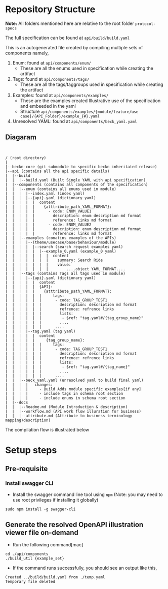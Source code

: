 # Repository Structure

**Note:** All folders mentioned here are relative to the root folder `protocol-specs`

The full specification can be found at `api/build/build.yaml`

This is an autogenerated file created by compiling multiple sets of components namely,

1. Enum: found at `api/components/enum/`
   * These are all the enums used in specification while creating the artifact
2. Tags: found at `api/components/tags/`
   * These are all the tags/taggroups used in specification while creating the artifact
3. Examples: found at `api/components/examples/`
   * These are the examples created Illustrative use of the specification and embeeded in the yaml
   * Structure `api/components/examples/{module/feature/use case}/{API_Folder}/example_{#}.yaml`
4. Unresolved YAML: found at `api/components/beck_yaml.yaml`

## Diagaram

```


/ (root directory)
|
|--beckn-core (git submodule to specific beckn inheritated release)
|--api (contains all the api specific details)
|  |--build
|  |  |--build.yaml (Built Single YAML with api specification)
|  |--components (contains all components of the specification)
|  |  |--enum (contains all enums used in module)
|  |  |  |--index.yaml (index yaml) 
|  |  |  |--{api}.yaml (dictionary yaml)
|  |  |  |  |  content
|  |  |  |  |    {atttribute_path_YAML_FORMAT}:
|  |  |  |  |      - code: ENUM_VALUE1
|  |  |  |  |        description: enum description md format
|  |  |  |  |        reference: links md format
|  |  |  |  |      - code: ENUM_VALUE2
|  |  |  |  |        description: enum description md format
|  |  |  |  |        reference: links md format
|  |  |--examples (conatins examples of the APIs)
|  |  |  |--(theme/usecase/base/behaviour/module)
|  |  |  |  |--search (search request examples yaml)
|  |  |  |  |  |--example_0.yaml (example_0 yaml)
|  |  |  |  |  |  |  content
|  |  |  |  |  |  |    summary: Search Ride
|  |  |  |  |  |  |    value:
|  |  |  |  |  |  |        ....object YAML_FORMAT....
|  |  |--tags (contains Tags all tags used in module)
|  |  |  |--{api}.yaml (dictionary yaml)
|  |  |  |  |  content
|  |  |  |  |  {API}:
|  |  |  |  |    {atttribute_path_YAML_FORMAT}:
|  |  |  |  |  |     tags:
|  |  |  |  |  |      - code: TAG_GROUP_TEST1
|  |  |  |  |  |        description: description md format
|  |  |  |  |  |        refrence: refrence links
|  |  |  |  |  |        lists:
|  |  |  |  |  |         - $ref: "tag.yaml#/{tag_group_name}"
|  |  |  |  |  |        ....
|  |  |  |  |  |      ....  
|  |  |  |--tag.yaml (tag yaml) 
|  |  |  |  |  content
|  |  |  |  |     {tag_group_name}:
|  |  |  |  |  |     tags:
|  |  |  |  |  |      - code: TAG_GROUP_TEST1
|  |  |  |  |  |        description: description md format
|  |  |  |  |  |        refrence: refrence links
|  |  |  |  |  |        lists:
|  |  |  |  |  |         - $ref: "tag.yaml#/{tag_name}"
|  |  |  |  |  |        ....
|  |  |  |  |  |      ....  
|  |  |--beck_yaml.yaml (unresolved yaml to build final yaml)
|  |  |  |   changes:
|  |  |  |     - Build Adds module specific examples[if any]
|  |  |  |     - include tags in schema root section 
|  |  |  |     - include enums in schema root section 
|  |--docs
|  |  |--Readme.md (Module Introduction & description)
|  |  |--workflow.md (API work flow illuration for business)
|  |  |--attribute.md (Attribute to business terminology mapping)description)
```

The compilation flow is illustrated below

# Setup steps

## Pre-requisite

### Install swagger CLI

- Install the swagger command line tool using ``npm`` (Note: you may need to use root privileges if installing it globally)

```
sudo npm install -g swagger-cli
```

## Generate the resolved OpenAPI illustration viewer file on-demand

- Run the following command[mac]

```
cd ./api/components
./build_util {example_set}
```

- If the command runs successfully, you should see an output like this,

```
Created ../build/build.yaml from ./temp.yaml
Temporary file deleted
```
